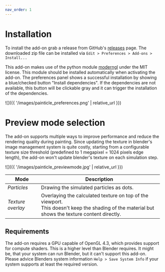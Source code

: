```yaml
---
nav_order: 1
---
```

# Installation

To install the add-on grab a release from GitHub's [releases](https://github.com/FrankFirsching/PAINTicle/releases)
page. The downloaded zip file can be installed via `Edit > Preferences > Add-ons > Install...`

This add-on makes use of the python module [moderngl](https://github.com/moderngl/moderngl) under the MIT license.
This module should be installed automatically when activating the add-on. The preferences panel shows a successful
installation by showing a blue/checked button "Install dependencies". If the dependencies are not available, this
button will be clickable gray and it can trigger the installation of the dependencies.

![]({{ '/images/painticle_preferences.png' | relative_url }})

# Preview mode selection

The add-on supports multiple ways to improve performance and reduce the rendering quality during painting. Since
updating the texture in blender's image management system is quite costly, starting from a configurable texture size
threshold (predefined to 1 megapixel = 1024 pixels edge length), the add-on won't update blender's texture on each
simulation step.

![]({{ '/images/painticle_previewmode.jpg' | relative_url }})

| Mode | Description |
| - | - |
| *Particles* | Drawing the simulated particles as dots. |
| *Texture overlay* | Overlaying the calculated texture on top of the viewport.<br>This doesn't keep the shading of the material but shows the texture content directly. |

## Requirements

The add-on requires a GPU capable of OpenGL 4.3, which provides support for compute shaders. This is a higher level
than Blender requires. It might be, that your system can run Blender, but it can't support this add-on. Please advice
Blenders system information `Help > Save System Info` if your system supports at least the required version.
